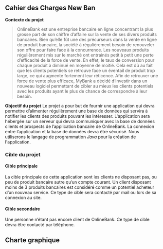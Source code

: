 ## Cahier des Charges New Ban

**Contexte du projet**

> OnlineBank est une entreprise bancaire en ligne concentrant la plus
> grosse part de son chiffre d’affaire sur la vente de ses divers
> produits bancaires. Bien qu’elle fût une des précurseurs dans la vente
> en ligne de produit bancaire, la société à régulièrement besoin de
> renouveler son offre pour faire face à la concurrence. Les nouveaux
> produits régulièrement mis sur le marché ont entrainés petit à petit
> une perte d’efficacité de la force de vente. En effet, le taux de
> conversion pour chaque produit à diminué en moyenne de moitié. Cela
> est dû au fait que les clients potentiels se retrouve face un éventail
> de produit trop large, ce qui augmente fortement leur réticence. Afin
> de retrouver une force de vente plus efficace, MyBank a décidé
> d’investir dans un nouveau logiciel permettant de cibler au mieux les
> clients potentiels avec les produits ayant le plus de chance de
> correspondre à leur besoin.

**Objectif du projet**
Le projet a pour but de fournir une application qui devra permettre d’alimenter régulièrement une base de données qui servira à notifier les clients des produits pouvant les intéresser. L'application sera hébergée sur un serveur qui devra communiquer avec la base de données clients et prospects de l’application bancaire de OnlineBank. La connexion entre l’application et la base de données devra être sécurisé. Nous utiliserons le langage de programmation *Java* pour la création de l'application.

### Cible du projet
#### Cible principale

La cible principale de cette application sont les clients ne disposant pas, ou peu de produit bancaire autre qu’un compte courant. Un client disposant moins de 3 produits bancaires est considéré comme un potentiel acheteur d’un nouveau service. Ce type de cible sera contacté par mail ou lors de sa connexion au site.

#### Cible secondaire

Une personne n’étant pas encore client de OnlineBank. Ce type de cible devra être contacté par téléphone.

## Charte graphique

<!--stackedit_data:
eyJoaXN0b3J5IjpbMjA5MjgyMTI4MiwtMTI4OTI2Mjk4NSwtMT
IyOTExNzgwNSwtMTEwODE5MjIyMSw3MzA5OTgxMTZdfQ==
-->